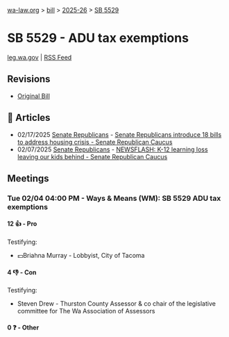 [wa-law.org](/) > [bill](/bill/) > [2025-26](/bill/2025-26/) > [SB 5529](/bill/2025-26/sb/5529/)

# SB 5529 - ADU tax exemptions
[leg.wa.gov](https://app.leg.wa.gov/billsummary?BillNumber=5529&Year=2025&Initiative=false) | [RSS Feed](./rss.xml)

## Revisions
* [Original Bill](1/)

## 📰 Articles
* 02/17/2025 [Senate Republicans](/org/senate_republicans/) - [Senate Republicans introduce 18 bills to address housing crisis - Senate Republican Caucus](https://src.wastateleg.org/blog/senate-republicans-introduce-18-bills-address-housing-crisis/#:~:text=SB%205529)
* 02/07/2025 [Senate Republicans](/org/senate_republicans/) - [NEWSFLASH: K-12 learning loss leaving our kids behind - Senate Republican Caucus](https://src.wastateleg.org/blog/newsflash-k-12-learning-loss-leaving-kids-behind/#:~:text=SB%205529)

## Meetings
### Tue 02/04 04:00 PM - Ways & Means (WM): SB 5529 ADU tax exemptions
#### 12 👍 - Pro
Testifying:
* 💵Briahna Murray - Lobbyist, City of Tacoma

#### 4 👎 - Con
Testifying:
* Steven Drew - Thurston County Assessor & co chair of the legislative committee for The Wa Association of Assessors

#### 0 ❓ - Other
